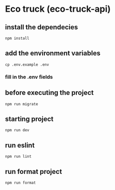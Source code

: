 # Eco truck (eco-truck-api)

## install the dependecies

```
npm install
```

## add the environment variables

```
cp .env.example .env
```

### fill in the .env fields

## before executing the project

```
npm run migrate
```

## starting project

```
npm run dev
```

## run eslint

```
npm run lint
```

## run format project

```
npm run format
```